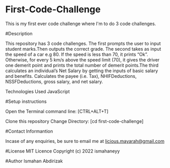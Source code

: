# First-Code-Challenge
This is my first ever  code challenge where I'm to do 3 code challenges.

#Description

This repository has 3 code challenges. The first prompts the user to input student marks.Then outputs the correct grade. The second takes as input the speed of a car e.g 80. If the speed is less than 70, it prints “Ok”. Otherwise, for every 5 km/s above the speed limit (70), it gives the driver one demerit point and prints the total number of demerit points.The third calculates an individual’s Net Salary by getting the inputs of basic salary and benefits. Calculates the payee (i.e. Tax), NHIFDeductions, NSSFDeductions, gross salary, and net salary.


Technologies Used 
  JavaScript

#Setup instructions

Open the Terminal command line: [CTRL+ALT+T]

Clone this repository
Change Directory: [cd first-code-challenge]

#Contact Informantion

Incase of any enquiries, be sure to email me at
licious.mayarah@gmail.com

#License
MIT Licence
Copyright (c) 2022 ismahaneyy

#Author
Ismahan Abdirizak

